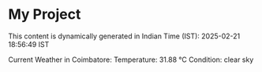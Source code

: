 # My Project

This content is dynamically generated in Indian Time (IST): 2025-02-21 18:56:49 IST


Current Weather in Coimbatore:
Temperature: 31.88 °C
Condition: clear sky
